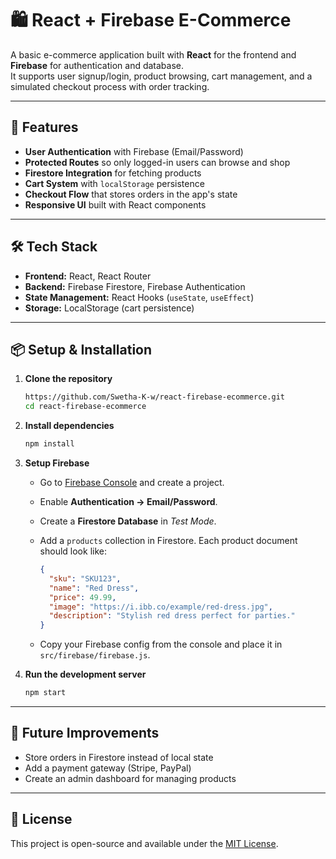 
# 🛍 React + Firebase E-Commerce

A basic e-commerce application built with **React** for the frontend and **Firebase** for authentication and database.  
It supports user signup/login, product browsing, cart management, and a simulated checkout process with order tracking.

---

## 🚀 Features

- **User Authentication** with Firebase (Email/Password)
- **Protected Routes** so only logged-in users can browse and shop
- **Firestore Integration** for fetching products
- **Cart System** with `localStorage` persistence
- **Checkout Flow** that stores orders in the app's state
- **Responsive UI** built with React components

---

## 🛠 Tech Stack

- **Frontend:** React, React Router
- **Backend:** Firebase Firestore, Firebase Authentication
- **State Management:** React Hooks (`useState`, `useEffect`)
- **Storage:** LocalStorage (cart persistence)

---

## 📦 Setup & Installation

1. **Clone the repository**
   ```bash
   https://github.com/Swetha-K-w/react-firebase-ecommerce.git
   cd react-firebase-ecommerce
    ```

2. **Install dependencies**

   ```bash
   npm install
   ```

3. **Setup Firebase**

   * Go to [Firebase Console](https://console.firebase.google.com/) and create a project.
   * Enable **Authentication → Email/Password**.
   * Create a **Firestore Database** in *Test Mode*.
   * Add a `products` collection in Firestore.
     Each product document should look like:

     ```json
     {
       "sku": "SKU123",
       "name": "Red Dress",
       "price": 49.99,
       "image": "https://i.ibb.co/example/red-dress.jpg",
       "description": "Stylish red dress perfect for parties."
     }
     ```
   * Copy your Firebase config from the console and place it in `src/firebase/firebase.js`.

4. **Run the development server**

   ```bash
   npm start
   ```

---

## 📌 Future Improvements

* Store orders in Firestore instead of local state
* Add a payment gateway (Stripe, PayPal)
* Create an admin dashboard for managing products

---

## 📜 License

This project is open-source and available under the [MIT License](LICENSE).

